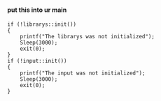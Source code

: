 #### put this into ur main
	if (!librarys::init())
	{
		printf("The librarys was not initialized");
		Sleep(3000);
		exit(0);
	}
	if (!input::init())
	{
		printf("The input was not initialized");
		Sleep(3000);
		exit(0);
	}
